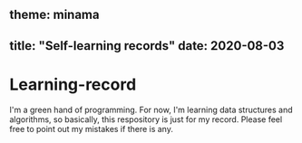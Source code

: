theme: minama
---
title: "Self-learning records"
date: 2020-08-03
---
# Learning-record
I'm a green hand of programming. For now, I'm learning data structures and algorithms, so basically, this respository is just for my record.
Please feel free to point out my mistakes if there is any.
